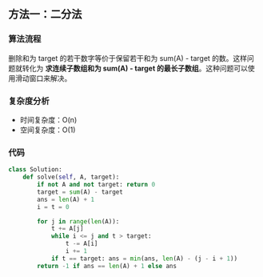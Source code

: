 ## 方法一：二分法

### 算法流程

删除和为 target 的若干数字等价于保留若干和为 sum(A) - target 的数。这样问题就转化为 **求连续子数组和为 sum(A) - target 的最长子数组**。这种问题可以使用滑动窗口来解决。

### 复杂度分析

* 时间复杂度：O(n)
* 空间复杂度：O(1)

### 代码

``` python
class Solution:
    def solve(self, A, target):
        if not A and not target: return 0
        target = sum(A) - target
        ans = len(A) + 1
        i = t = 0

        for j in range(len(A)):
            t += A[j]
            while i <= j and t > target:
                t -= A[i]
                i += 1
            if t == target: ans = min(ans, len(A) - (j - i + 1))
        return -1 if ans == len(A) + 1 else ans
```

